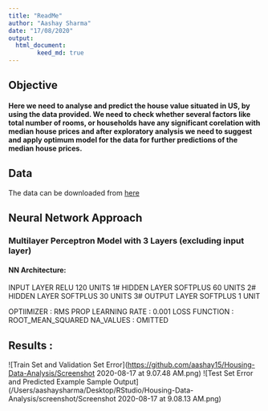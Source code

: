 ```yaml
---
title: "ReadMe"
author: "Aashay Sharma"
date: "17/08/2020"
output: 
  html_document:
        keed_md: true
---
```


## Objective 

#### Here we need to analyse and predict the house value situated in US, by using the data provided. We need to check whether several factors like total number of rooms, or households have any significant corelation with median house prices and after exploratory analysis we need to suggest and apply optimum model for the data for further predictions of the median house prices.

## Data 
The data can be downloaded from
[here](https://github.com/ageron/handson-ml2/raw/master/datasets/housing/housing.csv)

## Neural Network Approach 

### Multilayer Perceptron Model with 3 Layers (excluding input layer)

#### NN Architecture:

   INPUT  LAYER RELU     120 UNITS
1# HIDDEN LAYER SOFTPLUS 60  UNITS
2# HIDDEN LAYER SOFTPLUS 30  UNITS
3# OUTPUT LAYER SOFTPLUS 1   UNIT

OPTIIMIZER    : RMS PROP
LEARNING RATE : 0.001
LOSS FUNCTION : ROOT_MEAN_SQUARED
NA_VALUES     : OMITTED

## Results :

![Train Set and Validation Set Error](https://github.com/aashay15/Housing-Data-Analysis/Screenshot 2020-08-17 at 9.07.48 AM.png)
![Test Set Error and Predicted Example Sample Output](/Users/aashaysharma/Desktop/RStudio/Housing-Data-Analysis/screenshot/Screenshot 2020-08-17 at 9.08.13 AM.png)
